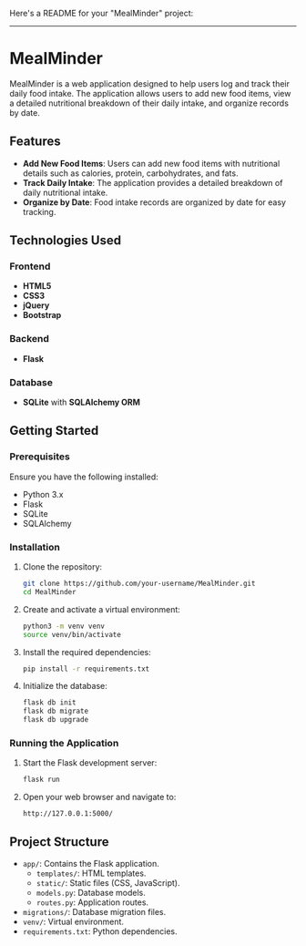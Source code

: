 Here's a README for your "MealMinder" project:

---

# MealMinder

MealMinder is a web application designed to help users log and track their daily food intake. The application allows users to add new food items, view a detailed nutritional breakdown of their daily intake, and organize records by date.

## Features

- **Add New Food Items**: Users can add new food items with nutritional details such as calories, protein, carbohydrates, and fats.
- **Track Daily Intake**: The application provides a detailed breakdown of daily nutritional intake.
- **Organize by Date**: Food intake records are organized by date for easy tracking.

## Technologies Used

### Frontend
- **HTML5**
- **CSS3**
- **jQuery**
- **Bootstrap**

### Backend
- **Flask**

### Database
- **SQLite** with **SQLAlchemy ORM**

## Getting Started

### Prerequisites

Ensure you have the following installed:
- Python 3.x
- Flask
- SQLite
- SQLAlchemy

### Installation

1. Clone the repository:
   ```bash
   git clone https://github.com/your-username/MealMinder.git
   cd MealMinder
   ```

2. Create and activate a virtual environment:
   ```bash
   python3 -m venv venv
   source venv/bin/activate
   ```

3. Install the required dependencies:
   ```bash
   pip install -r requirements.txt
   ```

4. Initialize the database:
   ```bash
   flask db init
   flask db migrate
   flask db upgrade
   ```

### Running the Application

1. Start the Flask development server:
   ```bash
   flask run
   ```

2. Open your web browser and navigate to:
   ```
   http://127.0.0.1:5000/
   ```

## Project Structure

- `app/`: Contains the Flask application.
  - `templates/`: HTML templates.
  - `static/`: Static files (CSS, JavaScript).
  - `models.py`: Database models.
  - `routes.py`: Application routes.
- `migrations/`: Database migration files.
- `venv/`: Virtual environment.
- `requirements.txt`: Python dependencies.
